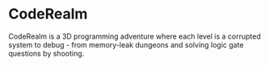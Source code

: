 # CodeRealm
CodeRealm is a 3D programming adventure where each level is a corrupted system to debug - from memory-leak dungeons and solving logic gate questions by shooting.
